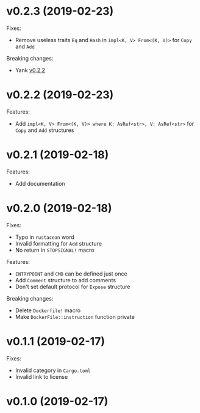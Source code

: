 # v0.2.3 (2019-02-23)
Fixes:
* Remove useless traits `Eq` and `Hash` in `impl<K, V> From<(K, V)>` for `Copy` and `Add`

Breaking changes:
* Yank [v0.2.2](#v022-2019-02-23)

# v0.2.2 (2019-02-23)
Features:
* Add `impl<K, V> From<(K, V)> where K: AsRef<str>, V: AsRef<str>` for `Copy` and `Add` structures

# v0.2.1 (2019-02-18)
Features:
* Add documentation

# v0.2.0 (2019-02-18)
Fixes:
* Typo in `rustacean` word
* Invalid formatting for `Add` structure
* No return in `STOPSIGNAL!` macro

Features:
* `ENTRYPOINT` and `CMD` can be defined just once
* Add `Comment` structure to add comments
* Don't set default protocol for `Expose` structure

Breaking changes:
* Delete `Dockerfile!` macro
* Make `DockerFile::instruction` function private

# v0.1.1 (2019-02-17)
Fixes:
* Invalid category in `Cargo.toml`
* Invalid link to license

# v0.1.0 (2019-02-17)
